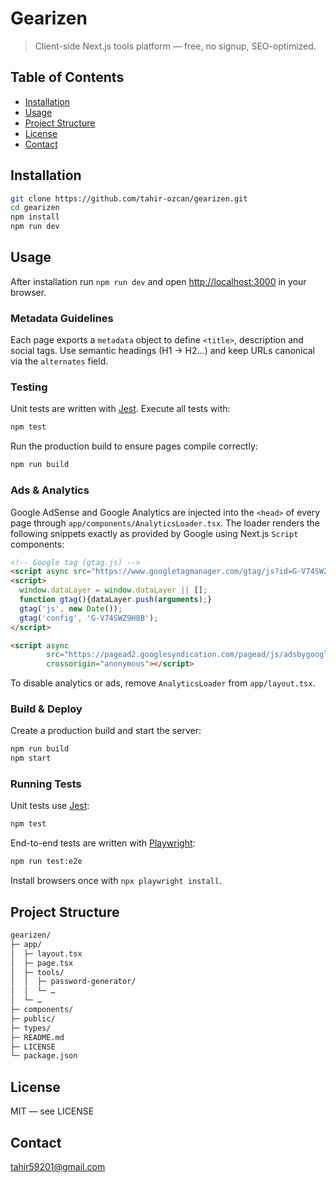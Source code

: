 # Gearizen

> Client-side Next.js tools platform — free, no signup, SEO-optimized.

## Table of Contents

- [Installation](#installation)
- [Usage](#usage)
- [Project Structure](#project-structure)
- [License](#license)
- [Contact](#contact)

## Installation

```bash
git clone https://github.com/tahir-ozcan/gearizen.git
cd gearizen
npm install
npm run dev
```

## Usage

After installation run `npm run dev` and open <http://localhost:3000> in your browser.

### Metadata Guidelines

Each page exports a `metadata` object to define `<title>`, description and social tags. Use semantic headings (H1 → H2…) and keep URLs canonical via the `alternates` field.

### Testing

Unit tests are written with [Jest](https://jestjs.io/). Execute all tests with:

```bash
npm test
```

Run the production build to ensure pages compile correctly:

```bash
npm run build
```

### Ads & Analytics

Google AdSense and Google Analytics are injected into the `<head>` of every
page through `app/components/AnalyticsLoader.tsx`.  The loader renders the
following snippets exactly as provided by Google using Next.js `Script`
components:

```html
<!-- Google tag (gtag.js) -->
<script async src="https://www.googletagmanager.com/gtag/js?id=G-V74SWZ9H8B"></script>
<script>
  window.dataLayer = window.dataLayer || [];
  function gtag(){dataLayer.push(arguments);}
  gtag('js', new Date());
  gtag('config', 'G-V74SWZ9H8B');
</script>

<script async
        src="https://pagead2.googlesyndication.com/pagead/js/adsbygoogle.js?client=ca-pub-2108375251131552"
        crossorigin="anonymous"></script>
```

To disable analytics or ads, remove `AnalyticsLoader` from `app/layout.tsx`.

### Build & Deploy

Create a production build and start the server:

```bash
npm run build
npm start
```

### Running Tests

Unit tests use [Jest](https://jestjs.io/):

```bash
npm test
```

End-to-end tests are written with [Playwright](https://playwright.dev/):

```bash
npm run test:e2e
```

Install browsers once with `npx playwright install`.

## Project Structure

```bash
gearizen/
├─ app/
│  ├─ layout.tsx
│  ├─ page.tsx
│  ├─ tools/
│  │  ├─ password-generator/
│  │  └─ …
│  └─ …
├─ components/
├─ public/
├─ types/
├─ README.md
├─ LICENSE
└─ package.json
```

## License

MIT — see LICENSE

## Contact
tahir59201@gmail.com
